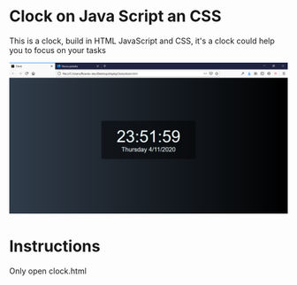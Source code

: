 
# Clock on Java Script an CSS

This is a clock, build in HTML JavaScript and CSS, it's a clock could help you to focus on your tasks 

![image](images/app.PNG)

# Instructions 

Only open clock.html